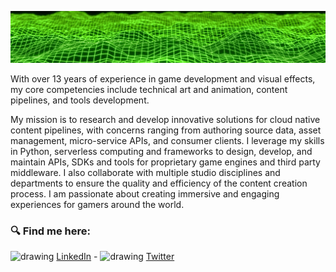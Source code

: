 ![Background Image](https://github.com/michaeltrainor/michaeltrainor/blob/608c602c37aae909286372dd9a02956f0150c99c/background.jpg)

With over 13 years of experience in game development and visual effects, my core competencies include technical art and animation, content pipelines, and tools development.

My mission is to research and develop innovative solutions for cloud native content pipelines, with concerns ranging from authoring source data, asset management, micro-service APIs, and consumer clients. I leverage my skills in Python, serverless computing and frameworks to design, develop, and maintain APIs, SDKs and tools for proprietary game engines and third party middleware. I also collaborate with multiple studio disciplines and departments to ensure the quality and efficiency of the content creation process. I am passionate about creating immersive and engaging experiences for gamers around the world.

### :mag: Find me here:
<img src="https://github.com/michaeltrainor/michaeltrainor/assets/914139/d85ef842-a1fe-4333-a4a9-7b4fbe44caea)https://github.com/michaeltrainor/michaeltrainor/assets/914139/d85ef842-a1fe-4333-a4a9-7b4fbe44caea" alt="drawing" width="14"/> [LinkedIn](https://www.linkedin.com/in/mtrainor) - <img src="https://github.com/michaeltrainor/michaeltrainor/assets/914139/3892d99b-7590-4413-a5bd-7b01dffe933d)https://github.com/michaeltrainor/michaeltrainor/assets/914139/3892d99b-7590-4413-a5bd-7b01dffe933d" alt="drawing" width="14"/> [Twitter](https://twitter.com/haktwld)
